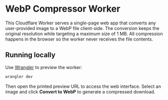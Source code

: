# WebP Compressor Worker

This Cloudflare Worker serves a single-page web app that converts any user-provided image to a WebP file client-side. The conversion keeps the original resolution while targeting a maximum size of 1 MB. All compression happens in the browser so the worker never receives the file contents.

## Running locally

Use [Wrangler](https://developers.cloudflare.com/workers/wrangler/install-and-update/) to preview the worker:

```bash
wrangler dev
```

Then open the printed preview URL to access the web interface. Select an image and click **Convert to WebP** to generate a compressed download.
